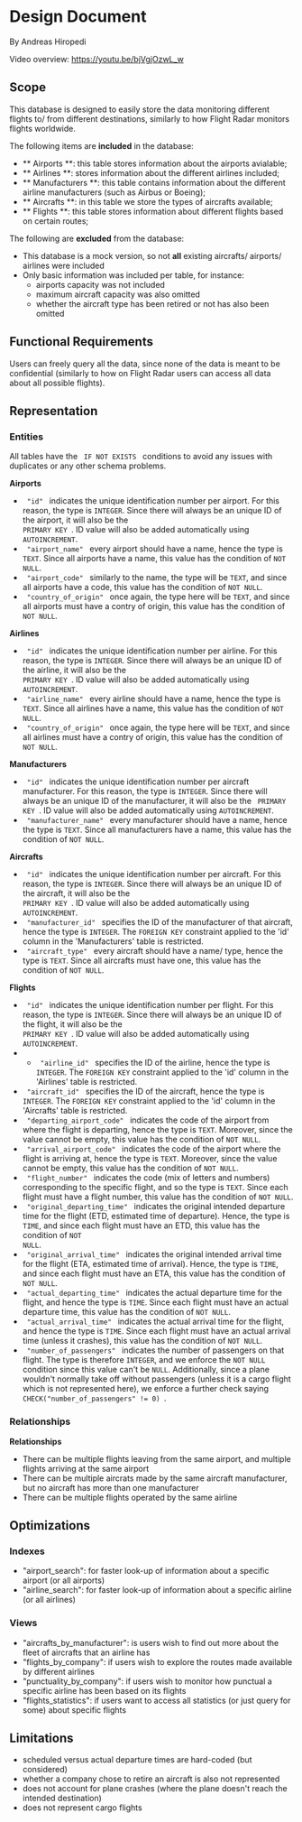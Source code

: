 # Design Document

By Andreas Hiropedi

Video overview: https://youtu.be/bjVgjOzwL_w

## Scope

This database is designed to easily store the data monitoring different flights to/ from different destinations, similarly to how Flight Radar monitors flights worldwide.

The following items are **included** in the database:

- ** Airports **: this table stores information about the airports avialable;
- ** Airlines **: stores information about the different airlines included;
- ** Manufacturers **: this table contains information about the different airline manufacturers (such as Airbus or Boeing);
- ** Aircrafts **: in this table we store the types of aircrafts available;
- ** Flights **: this table stores information about different flights based on certain routes;

The following are **excluded** from the database:

- This database is a mock version, so not **all** existing aircrafts/ airports/ airlines were included
- Only basic information was included per table, for instance:
    - airports capacity was not included
    - maximum aircraft capacity was also omitted
    - whether the aircraft type has been retired or not has also been omitted

## Functional Requirements

Users can freely query all the data, since none of the data is meant to be confidential (similarly to how on Flight Radar users can access all data about all possible flights).

## Representation

### Entities

All tables have the <code> IF NOT EXISTS </code> conditions to avoid any issues with duplicates or any other schema problems.

**Airports**

- <code> "id" </code> indicates the unique identification number per airport. For this reason, the type is <code>INTEGER</code>. Since there will always be an unique ID of the airport, it will also be the <code> PRIMARY KEY </code>. ID value will also be added automatically using <code>AUTOINCREMENT</code>.
- <code> "airport_name" </code> every airport should have a name, hence the type is <code>TEXT</code>. Since all airports have a name, this value has the condition of <code>NOT NULL</code>.
- <code> "airport_code" </code> similarly to the name, the type will be <code>TEXT</code>, and since all airports have a code, this value has the condition of <code>NOT NULL</code>.
- <code> "country_of_origin" </code> once again, the type here will be <code>TEXT</code>, and since all airports must have a contry of origin, this value has the condition of <code>NOT NULL</code>.

**Airlines**

- <code> "id" </code> indicates the unique identification number per airline. For this reason, the type is <code>INTEGER</code>. Since there will always be an unique ID of the airline, it will also be the <code> PRIMARY KEY </code>. ID value will also be added automatically using <code>AUTOINCREMENT</code>.
- <code> "airline_name" </code> every airline should have a name, hence the type is <code>TEXT</code>. Since all airlines have a name, this value has the condition of <code>NOT NULL</code>.
- <code> "country_of_origin" </code> once again, the type here will be <code>TEXT</code>, and since all airlines must have a contry of origin, this value has the condition of <code>NOT NULL</code>.

**Manufacturers**

- <code> "id" </code> indicates the unique identification number per aircraft manufacturer. For this reason, the type is <code>INTEGER</code>. Since there will always be an unique ID of the manufacturer, it will also be the <code> PRIMARY KEY </code>. ID value will also be added automatically using <code>AUTOINCREMENT</code>.
- <code> "manufacturer_name" </code> every manufacturer should have a name, hence the type is <code>TEXT</code>. Since all manufacturers have a name, this value has the condition of <code>NOT NULL</code>.

**Aircrafts**

- <code> "id" </code> indicates the unique identification number per aircraft. For this reason, the type is <code>INTEGER</code>. Since there will always be an unique ID of the aircraft, it will also be the <code> PRIMARY KEY </code>. ID value will also be added automatically using <code>AUTOINCREMENT</code>.
- <code> "manufacturer_id" </code> specifies the ID of the manufacturer of that aircraft, hence the type is <code>INTEGER</code>. The <code>FOREIGN KEY</code> constraint applied to the 'id' column in the 'Manufacturers' table is restricted.
- <code> "aircraft_type" </code> every aircraft should have a name/ type, hence the type is <code>TEXT</code>. Since all aircrafts must have one, this value has the condition of <code>NOT NULL</code>.

**Flights**

- <code> "id" </code> indicates the unique identification number per flight. For this reason, the type is <code>INTEGER</code>. Since there will always be an unique ID of the flight, it will also be the <code> PRIMARY KEY </code>. ID value will also be added automatically using <code>AUTOINCREMENT</code>.
- - <code> "airline_id" </code> specifies the ID of the airline, hence the type is <code>INTEGER</code>. The <code>FOREIGN KEY</code> constraint applied to the 'id' column in the 'Airlines' table is restricted.
- <code> "aircraft_id" </code> specifies the ID of the aircraft, hence the type is <code>INTEGER</code>. The <code>FOREIGN KEY</code> constraint applied to the 'id' column in the 'Aircrafts' table is restricted.
- <code> "departing_airport_code" </code> indicates the code of the airport from where the flight is departing, hence the type is <code>TEXT</code>. Moreover, since the value cannot be empty, this value has the condition of <code>NOT NULL</code>.
- <code> "arrival_airport_code" </code> indicates the code of the airport where the flight is arriving at, hence the type is <code>TEXT</code>. Moreover, since the value cannot be empty, this value has the condition of <code>NOT NULL</code>.
- <code> "flight_number" </code> indicates the code (mix of letters and numbers) corresponding to the specific flight, and so the type is <code>TEXT</code>. Since each flight must have a flight number, this value has the condition of <code>NOT NULL</code>.
- <code> "original_departing_time" </code> indicates the original intended departure time for the flight (ETD, estimated time of departure). Hence, the type is <code>TIME</code>, and since each flight must have an ETD, this value has the condition of <code>NOT NULL</code>.
- <code> "original_arrival_time" </code> indicates the original intended arrival time for the flight (ETA, estimated time of arrival). Hence, the type is <code>TIME</code>, and since each flight must have an ETA, this value has the condition of <code>NOT NULL</code>.
- <code> "actual_departing_time" </code> indicates the actual departure time for the flight, and hence the type is <code>TIME</code>. Since each flight must have an actual departure time, this value has the condition of <code>NOT NULL</code>.
- <code> "actual_arrival_time" </code> indicates the actual arrival time for the flight, and hence the type is <code>TIME</code>. Since each flight must have an actual arrival time (unless it crashes), this value has the condition of <code>NOT NULL</code>.
- <code> "number_of_passengers" </code> indicates the number of passengers on that flight. The type is therefore <code>INTEGER</code>, and we enforce the <code>NOT NULL</code> condition since this value can't be <code>NULL</code>. Additionally, since a plane wouldn't normally take off without passengers (unless it is a cargo flight which is not represented here), we enforce a further check saying <code> CHECK("number_of_passengers" != 0) </code>.

### Relationships

**Relationships**

- There can be multiple flights leaving from the same airport, and multiple flights arriving at the same airport
- There can be multiple aircrats made by the same aircraft manufacturer, but no aircraft has more than one manufacturer
- There can be multiple flights operated by the same airline

## Optimizations

### Indexes

- "airport_search": for faster look-up of information about a specific airport (or all airports)
- "airline_search": for faster look-up of information about a specific airline (or all airlines)

### Views

- "aircrafts_by_manufacturer": is users wish to find out more about the fleet of aircrafts that an airline has
- "flights_by_company": if users wish to explore the routes made available by different airlines
- "punctuality_by_company": if users wish to monitor how punctual a specific airline has been based on its flights
- "flights_statistics": if users want to access all statistics (or just query for some) about specific flights

## Limitations

- scheduled versus actual departure times are hard-coded (but considered)
- whether a company chose to retire an aircraft is also not represented
- does not account for plane crashes (where the plane doesn't reach the intended destination)
- does not represent cargo flights
